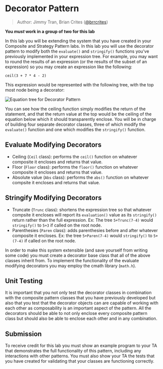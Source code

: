 # Decorator Pattern

> Author: Jimmy Tran, Brian Crites ([@brrcrites](https://github.com/brrcrites))

**You *must* work in a group of two for this lab**

In this lab you will be extending the system that you have created in your Composite and Strategy Pattern labs. In this lab you will use the decorator pattern to modify both the `evaluate()` and `stringify()` functions you've previously implemented in your expression tree. For example, you may want to round the results of an expression (or the results of the subset of an expression) so you may create an expression like the following:
```
ceil(3 + 7 * 4 - 2)
```
This expression would be represented with the following tree, with the top most node being a decorator:

![Equation tree for Decorator Pattern](https://github.com/cs100/lab05-decoratorPattern/blob/master/images/decorator.png)

You can see how the ceiling function simply modifies the return of the statement, and that the return value at the top would be the ceiling of the equation below which it should transparently enclose. You will be in charge of building four separate decorator classes, three of which modify the `evaluate()` function and one which modifies the `stringify()` function. 

## Evaluate Modifying Decorators

* Ceiling (`Ceil` class): performs the `ceil()` function on whatever composite it encloses and returns that value.
* Floor (`Floor` class): performs the `floor()` function on whatever composite it encloses and returns that value.
* Absolute value (`Abs` class): performs the `abs()` function on whatever compsite it encloses and returns that value.

## Stringify Modifying Decorators

* Truncate (`Trunc` class): shortens the expression tree so that whatever compsite it encloses will report its `evaluation()` value as its `stringify()` return rather than the full expression. Ex: The tree `5+Trunc(7-4)` would `stringify()` to `5+3` if called on the root node.
* Parenthesies (`Paren` class): adds parenthesies before and after whatever composite it encloses. Ex: the tree `5+Paren(7-4)` would `stringify()` to `5+(7-4)` if called on the root node.

In order to make this system extensible (and save yourself from writing some code) you must create a decorator base class that all of the above classes inherit from. To implement the functionality of the evaluate modifying decorators you may employ the cmath library (`math.h`).

## Unit Testing

It is important that you not only test the decorator classes in combination with the composite pattern classes that you have previously developed but also that you test that the decorator objects can are capable of working with each other as composability is an important aspect of the pattern. All the decorators should be able to not only enclose every composite pattern class but should also be able to enclose each other and in any combination.

## Submission

To receive credit for this lab you must show an example program to your TA that demonstrates the full functionality of this pattern, including any interactions with other patterns. You must also show your TA the tests that you have created for validating that your classes are functioning correctly.
